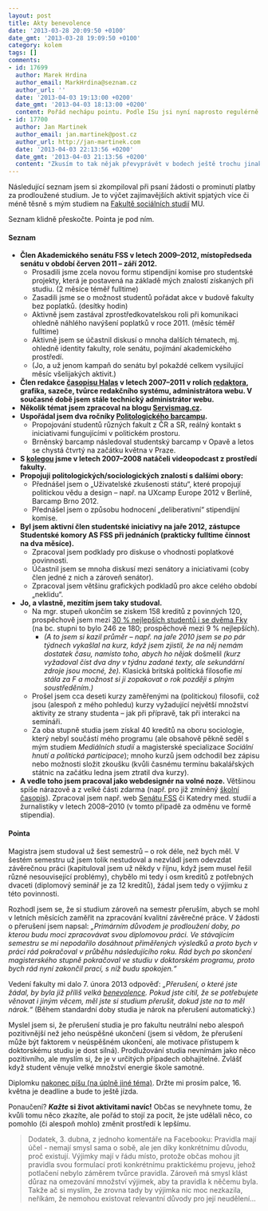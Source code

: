 ```yaml
---
layout: post
title: Akty benevolence
date: '2013-03-28 20:09:50 +0100'
date_gmt: '2013-03-28 19:09:50 +0100'
category: kolem
tags: []
comments:
- id: 17699
  author: Marek Hrdina
  author_email: MarkHrdina@seznam.cz
  author_url: ''
  date: '2013-04-03 19:13:00 +0200'
  date_gmt: '2013-04-03 18:13:00 +0200'
  content: Pořád nechápu pointu. Podle ISu jsi nyní naprosto regulérně v sedmém semestru a zjevně se chystáš úspěšně složit SZK. Na co si tedy vlastně stěžuješ? (bez ironie, opravdu to nechápu).
- id: 17700
  author: Jan Martinek
  author_email: jan.martinek@post.cz
  author_url: http://jan-martinek.com
  date: '2013-04-03 22:13:56 +0200'
  date_gmt: '2013-04-03 21:13:56 +0200'
  content: "Zkusím to tak nějak převyprávět v bodech ještě trochu jinak:\r\n\r\nBěhem šestého semestru jsem řešil různé věci, kvůli kterým jsem nezvládl dobře pracovat na diplomce.\r\n\r\nProtože se mi změnila má životní situace, potřeboval jsem i výhledově pracovat – zároveň bych ale časem rád pokračoval na doktorském stupni, proto nedávalo smysl, abych studia zanechal. Proto jsem se rozhodl, že si psaní závěrečné práce rozložím do celého následujícího roku.\r\n\r\nPředpokládal jsem, že přerušení studia je vůči fakultě ve všech svých důsledcích neutrální — jako bych prostě pro fakultu půl roku neexistoval, platil si sám pojištění apod. a pak se vrátil, dotáhl diplomový seminář a zakončil studium — předpokládal jsem špatně a rozhodnutí o nepřerušení pro mě tedy bylo překvapivé..\r\n\r\nKvůli tomu, že nyní vedle studia pracuji (a je to týmová práce, kterou není snadné přerušit), mám jak na závěrečnou práci, tak i na přípravu k SZZ méně času, než bych považoval za vhodné. \r\n\r\nPíšeš, že se chystám \"úspěšně\" složit SZZ — všichni se asi chystají složit SZZ úspěšně, jinak by asi příprava nedávala smysl. Ale kvůli časovému omezení jsou nejspíše mé šance na dobré ohodnocení nižší. Což je mi celkem jedno. \r\n\r\nPrimární pro mě byla ta závěrečná práce, kde jsem chtěl zpracovávat zajímavé téma, které by mi i výhledově pomohlo se zpracováním projektu pro doktorský program, na jehož obsáhnutí nyní čas ani další zdroje mít nebudu. \r\n\r\nA obecně — já bych to výše sepsané asi nenazýval \"stěžováním si\". Výjimka má být výjimečná a pokud má situace nebyla shledána dostatečnou pro udělení výjimky, respektuji toto rozhodnutí. Článek vznikl skutečně jako vedlejší produkt sepisování žádosti o prominutí poplatku za studium a jeho publikováním jsem chtěl vyjádřit, že mi mé aktivity stály i za následné problémy v samotném studiu (problémy se naštěstí omezují na formální náležitosti, jejichž důležitost nezpochybňuji, netýkají se obsahu studia)."
---
```

<p>Následující seznam jsem si zkompiloval při psaní žádosti o prominutí platby za prodloužené studium. Je to výčet zajímavějších aktivit spjatých více či méně těsně s mým studiem na <a href="http://fss.muni.cz">Fakultě sociálních studií</a> MU.</p>
<p>Seznam klidně přeskočte. Pointa je pod ním.</p>
<h4>Seznam</h4>
<ul>
<li><strong>Člen Akademického senátu FSS v letech 2009–2012, místopředseda senátu v období červen 2011 – září 2012.</strong>
<ul>
<li>Prosadili jsme zcela novou formu stipendijní komise pro studentské projekty, která je postavená na základě mých znalostí získaných při studiu. (2 měsíce téměř fulltime)</li>
<li>Zasadili jsme se o možnost studentů pořádat akce v budově fakulty bez poplatků. (desítky hodin)</li>
<li>Aktivně jsem zastával zprostředkovatelskou roli při komunikaci ohledně náhlého navýšení poplatků v roce 2011. (měsíc téměř fulltime)</li>
<li>Aktivně jsem se účastnil diskusí o mnoha dalších tématech, mj. ohledně identity fakulty, role senátu, pojímání akademického prostředí.</li>
<li>(Jo, a už jenom kampaň do senátu byl pokaždé celkem vysilující měsíc všelijakých aktivit.)</li>
</ul>
</li>
<li><strong>Člen redakce <a href="http://casopishalas.cz">časopisu Halas</a> v letech 2007–2011 v rolích <a href="http://casopishalas.cz/clanky/author/?authorId=1">redaktora</a>, grafika, sazeče, tvůrce redakčního systému, administrátora webu. V současné době jsem stále technický administrátor webu.</strong></li>
<li><strong>Několik témat jsem zpracoval na blogu <a href="http://servismag.cz">Servismag.cz</a>.</strong></li>
<li><strong>Uspořádal jsem dva ročníky <a href="http://polbarcamp.cz">Politologického barcampu</a>.</strong>
<ul>
<li>Propojování studentů různých fakult z ČR a SR, reálný kontakt s iniciativami fungujícími v politickém prostoru.</li>
<li>Brněnský barcamp následoval studentský barcamp v Opavě a letos se chystá čtvrtý na začátku května v Praze.</li>
</ul>
</li>
<li><strong>S <a href="http://www.pavelsima.cz">kolegou</a> jsme  v letech 2007–2008 natáčeli videopodcast z prostředí fakulty.</strong></li>
<li><strong>Propojuji politologických/sociologických znalostí s dalšími obory:</strong>
<ul>
<li>Přednášel jsem o „Uživatelské zkušenosti státu“, které propojují politickou vědu a design – např. na UXcamp Europe 2012 v Berlíně, Barcamp Brno 2012.</li>
<li>Přednášel jsem o způsobu hodnocení „deliberativní“ stipendijní komise.</li>
</ul>
</li>
<li><strong>Byl jsem aktivní člen studentské iniciativy na jaře 2012, zástupce Studentské komory AS FSS při jednáních (prakticky fulltime činnost na dva měsíce).</strong>
<ul>
<li>Zpracoval jsem podklady pro diskuse o vhodnosti poplatkové povinnosti.</li>
<li>Účastnil jsem se mnoha diskusí mezi senátory a iniciativami (coby člen jedné z nich a zároveň senátor).</li>
<li>Zpracoval jsem většinu grafických podkladů pro akce celého období „neklidu“.</li>
</ul>
</li>
<li><strong>Jo, a vlastně, mezitím jsem taky studoval.</strong>
<ul>
<li>Na mgr. stupeň ukončím se ziskem 158 kreditů z povinných 120, prospěchově jsem mezi <a href="https://is.muni.cz/auth/student/vystavene_znamky.pl?studium_osoby=506517">30 % nejlepších studentů i se dvěma Fky</a> (na bc. stupni to bylo 246 ze 180; prospěchově mezi 9 % nejlepších).
<ul>
<li><em>(A to jsem si kazil průměr – např. na jaře 2010 jsem se po pár týdnech vykašlal na kurz, když jsem zjistil, že na něj nemám dostatek času, namísto toho, abych ho nějak</em> došmelil <em>(kurz vyžadoval číst dva dny v týdnu zadané texty, ale sekundární zdroje jsou mocné, že).</em> Klasická britská politická filosofie <em>mi stála za F a možnost si ji zopakovat o rok později s plným soustředěním.)</em></li>
</ul>
</li>
<li>Prošel jsem cca deseti kurzy zaměřenými na (politickou) filosofii, což jsou (alespoň z mého pohledu) kurzy vyžadující největší množství aktivity ze strany studenta – jak při přípravě, tak při interakci na semináři.</li>
<li>Za oba stupně studia jsem získal 40 kreditů na oboru sociologie, který nebyl součástí mého programu (ale obsahově pěkně seděl s mým studiem <em>Mediálních studií</em> a magisterské specializace <em>Sociální hnutí a politická participace</em>); mnoho kurzů jsem odchodil bez zápisu nebo možnosti složit zkoušku (kvůli časnému termínu bakalářských státnic na začátku ledna jsem ztratil dva kurzy).</li>
</ul>
</li>
<li><strong>A vedle toho jsem pracoval jako webdesignér na volné noze.</strong> Většinou spíše nárazově a z velké části zdarma (např. pro již zmíněný <a href="http://casopishalas.cz">školní časopis</a>). Zpracoval jsem např. web <a href="http://senat.fss.muni.cz">Senátu FSS</a> či Katedry med. studií a žurnalistiky v letech 2008–2010 (v tomto případě za odměnu ve formě stipendia).</li>
</ul>
<h4>Pointa</h4>
<p>Magistra jsem studoval už šest semestrů – o rok déle, než bych měl. V šestém semestru už jsem tolik nestudoval a nezvládl jsem odevzdat závěrečnou práci (kapituloval jsem už někdy v říjnu, když jsem musel řešil různé nesouvisející problémy), chybělo mi tedy i osm kreditů z potřebných dvaceti (diplomový seminář je za 12 kreditů), žádal jsem tedy o výjimku z této povinnosti.</p>
<p>Rozhodl jsem se, že si studium zároveň na semestr přeruším, abych se mohl v letních měsících zaměřit na zpracování kvalitní závěrečné práce. V žádosti o přerušení jsem napsal: <em>„Primárním důvodem je prodloužení doby, po kterou budu moci zpracovávat svou diplomovou práci. Ve stávajícím semestru se mi nepodařilo dosáhnout přiměřených výsledků a proto bych v práci rád pokračoval v průběhu následujícího roku. Rád bych po skončení magisterského stupně pokračoval ve studiu v doktorském programu, proto bych rád nyní zakončil prací, s níž budu spokojen.“</em></p>
<p>Vedení fakulty mi dalo 7. února 2013 odpověď: <em>„Přerušení, o které jste žádal, by byla již příliš velká <a href="http://en.wiktionary.org/wiki/benevolence">benevolence</a>. Pokud jste cítil, že se potřebujete věnovat i jiným věcem, měl jste si studium přerušit, dokud jste na to měl nárok.“</em> (Během standardní doby studia je nárok na přerušení automatický.)</p>
<p>Myslel jsem si, že přerušení studia je pro fakultu neutrální nebo alespoň pozitivnější než jeho neúspěšné ukončení (jsem si vědom, že přerušení může být faktorem v neúspěšném ukončení, ale motivace přístupem k doktorskému studiu je dost silná). Prodlužování studia nevnímám jako něco pozitivního, ale myslím si, že je v určitých případech obhajitelné. Zvlášť když student věnuje velké množství energie škole samotné.
<p>Diplomku <a href="https://github.com/jan-martinek/diplomka">nakonec píšu (na úplně jiné téma)</a>. Držte mi prosím palce, 16. května je deadline a bude to ještě jízda.</p>
<p>Ponaučení? <strong><em>Kažte</em> si život aktivitami navíc!</strong> Občas se nevyhnete tomu, že kvůli tomu něco zkazíte, ale pořád to stojí za pocit, že jste udělali něco, co pomohlo (či alespoň mohlo) změnit prostředí k lepšímu.</p>
<blockquote><p>Dodatek, 3. dubna, z jednoho komentáře na Facebooku: Pravidla mají účel - nemají smysl sama o sobě, ale jen díky konkrétnímu důvodu, proč existují. Výjimky mají v řádu místo, protože občas mohou jít pravidla svou formulací proti konkrétnímu praktickému projevu, jehož potlačení nebylo záměrem tvůrce pravidla. Zároveň má smysl klást důraz na omezování množství výjimek, aby ta pravidla k něčemu byla. Takže ač si myslím, že zrovna tady by výjimka nic moc nezkazila, neříkám, že nemohou existovat relevantní důvody pro její neudělení...</p></blockquote>
